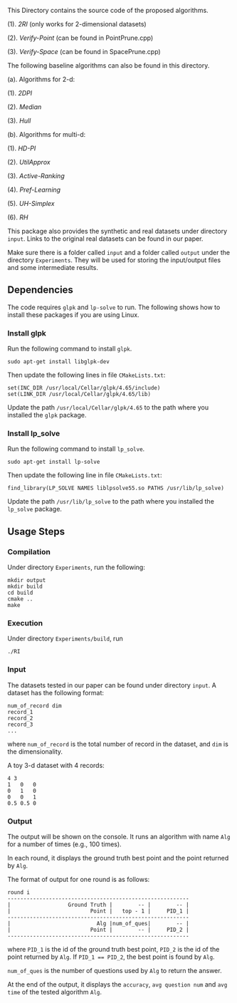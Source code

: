 This Directory contains the source code of the proposed algorithms.

(1). *2RI* (only works for 2-dimensional datasets)

(2). *Verify-Point* (can be found in PointPrune.cpp)

(3). *Verify-Space* (can be found in SpacePrune.cpp)

The following baseline algorithms can also be found in this directory.

(a). Algorithms for 2-d:

(1). *2DPI* 

(2). *Median*

(3). *Hull*

(b). Algorithms for multi-d:

(1). *HD-PI*

(2). *UtilApprox*

(3). *Active-Ranking*

(4). *Pref-Learning*

(5). *UH-Simplex*

(6). *RH*

This package also provides the synthetic and real datasets under directory `input`.
Links to the original real datasets can be found in our paper.

Make sure there is a folder called `input` and a folder called `output` under the directory `Experiments`.
They will be used for storing the input/output files and some intermediate results.

## Dependencies

The code requires `glpk` and `lp-solve` to run. The following shows how to install these packages if you are using Linux.

### Install glpk

Run the following command to install `glpk`.

    sudo apt-get install libglpk-dev

Then update the following lines in file `CMakeLists.txt`:

    set(INC_DIR /usr/local/Cellar/glpk/4.65/include)
    set(LINK_DIR /usr/local/Cellar/glpk/4.65/lib)

Update the path `/usr/local/Cellar/glpk/4.65` to the path where you installed the `glpk` package.

### Install lp_solve

Run the following command to install `lp_solve`.

    sudo apt-get install lp-solve

Then update the following line in file `CMakeLists.txt`:

    find_library(LP_SOLVE NAMES liblpsolve55.so PATHS /usr/lib/lp_solve)

Update the path `/usr/lib/lp_solve` to the path where you installed the `lp_solve` package.

## Usage Steps

### Compilation
Under directory `Experiments`, run the following: 

    mkdir output
    mkdir build
    cd build
    cmake ..
    make
    
	
### Execution
Under directory `Experiments/build`, run

	./RI

### Input
The datasets tested in our paper can be found under directory `input`.
A dataset has the following format:

    num_of_record dim
    record_1
    record_2
    record_3
    ...
where `num_of_record` is the total number of record in the dataset, and `dim` is the dimensionality.

A toy 3-d dataset with 4 records:

    4 3
    1   0   0
    0   1   0
    0   0   1
    0.5 0.5 0
	
### Output
The output will be shown on the console. It runs an algorithm with name `Alg` for a number of times (e.g., 100 times). 

In each round, it displays the ground truth best point and the point returned by `Alg`.

The format of output for one round is as follows:

    round i
    ---------------------------------------------------------
    |                  Ground Truth |        -- |        -- |
    |                         Point |   top - 1 |     PID_1 |
    ---------------------------------------------------------
    |                           Alg |num_of_ques|        -- |
    |                         Point |        -- |     PID_2 |
    ---------------------------------------------------------

where `PID_1` is the id of the ground truth best point, `PID_2` is the id of the point returned by `Alg`. If `PID_1 == PID_2`, the best point is found by `Alg`.

`num_of_ques` is the number of questions used by `Alg` to return the answer. 

At the end of the output, it displays the `accuracy`, `avg question num` and `avg time` of the tested algorithm `Alg`.



